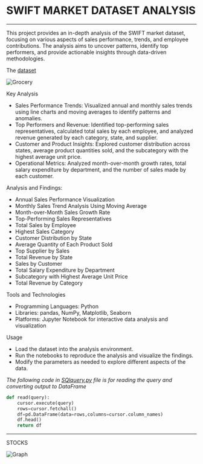 # SWIFT MARKET DATASET ANALYSIS
---

This project provides an in-depth analysis of the SWIFT market dataset, focusing on various aspects of sales performance, trends, and employee contributions. The analysis aims to uncover patterns, identify top performers, and provide actionable insights through data-driven methodologies.


The [dataset](https://github.com/DhruvTokas112/Sales-project/blob/main/SwiftMarket-data.sql)

![Grocery](https://cdn.dribbble.com/users/6012822/screenshots/14582729/media/ad7c9308c2929b419317afc5201531c4.jpg?resize=400x300&vertical=center) 


Key Analysis

* Sales Performance Trends: Visualized annual and monthly sales trends using line charts and moving averages to identify patterns and anomalies.
* Top Performers and Revenue: Identified top-performing sales representatives, calculated total sales by each employee, and analyzed revenue generated by each 
 category, state, and supplier.
* Customer and Product Insights: Explored customer distribution across states, average product quantities sold, and the subcategory with the highest average unit 
 price.
* Operational Metrics: Analyzed month-over-month growth rates, total salary expenditure by department, and the number of sales made by each customer.


Analysis and Findings:
* Annual Sales Performance Visualization
* Monthly Sales Trend Analysis Using Moving Average
* Month-over-Month Sales Growth Rate
* Top-Performing Sales Representatives
* Total Sales by Employee
* Highest Sales Category
* Customer Distribution by State
* Average Quantity of Each Product Sold
* Top Supplier by Sales
* Total Revenue by State
* Sales by Customer
* Total Salary Expenditure by Department
* Subcategory with Highest Average Unit Price
* Total Revenue by Category


Tools and Technologies
* Programming Languages: Python
* Libraries: pandas, NumPy, Matplotlib, Seaborn
* Platforms: Jupyter Notebook for interactive data analysis and visualization

Usage
* Load the dataset into the analysis environment.
* Run the notebooks to reproduce the analysis and visualize the findings.
* Modify the parameters as needed to explore different aspects of the data.


_The following code in [SQlquery.py](https://github.com/DhruvTokas112/Sales-project/blob/main/SQLquery.py) file is for reading the query and converting output to DataFrame_
```python
def read(query):
    cursor.execute(query)
    rows=cursor.fetchall()
    df=pd.DataFrame(data=rows,columns=cursor.column_names)
    df.head()
    return df
```
***


STOCKS

![Graph](https://miro.medium.com/v2/resize:fit:1400/0*uDy6jvUT2M4NKKx0.png)

